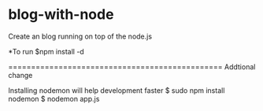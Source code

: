 blog-with-node
==============

Create an blog running on top of the node.js

*To run
$npm install -d 

===============================================
Addtional change

Installing nodemon will help development faster
$ sudo npm install nodemon
$ nodemon app.js
